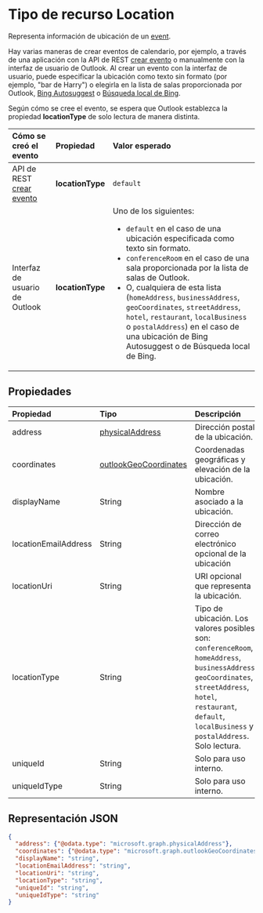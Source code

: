 # <a name="location-resource-type"></a>Tipo de recurso Location

Representa información de ubicación de un [event](event.md).

Hay varias maneras de crear eventos de calendario, por ejemplo, a través de una aplicación con la API de REST [crear evento](../api/user_post_events.md) o manualmente con la interfaz de usuario de Outlook. Al crear un evento con la interfaz de usuario, puede especificar la ubicación como texto sin formato (por ejemplo, "bar de Harry") o elegirla en la lista de salas proporcionada por Outlook, [Bing Autosuggest](https://blogs.bing.com/search/2013/02/20/a-look-at-autosuggest/) o [Búsqueda local de Bing](https://blogs.bing.com/search/2010/08/17/local-search-on-m-bing-com/). 

Según cómo se cree el evento, se espera que Outlook establezca la propiedad **locationType** de solo lectura de manera distinta. 

| Cómo se creó el evento  | Propiedad   | Valor esperado |
|:----------|:-------|:--------------------------------|
| API de REST [crear evento](../api/user_post_events.md) | **locationType** | `default` |
| Interfaz de usuario de Outlook | **locationType** | Uno de los siguientes: <ul><li>`default` en el caso de una ubicación especificada como texto sin formato.</li><li>`conferenceRoom` en el caso de una sala proporcionada por la lista de salas de Outlook.</li><li>O, cualquiera de esta lista (`homeAddress`, `businessAddress`, `geoCoordinates`, `streetAddress`, `hotel`, `restaurant`, `localBusiness` o `postalAddress`) en el caso de una ubicación de Bing Autosuggest o de Búsqueda local de Bing.</li></ul> |

## <a name="properties"></a>Propiedades
| Propiedad  | Tipo   | Descripción                                                     |
|:----------|:-------|:----------------------------------------------------------------|
| address | [physicalAddress](physicaladdress.md) |Dirección postal de la ubicación. |
| coordinates | [outlookGeoCoordinates](outlookGeoCoordinates.md) | Coordenadas geográficas y elevación de la ubicación. |
| displayName  | String | Nombre asociado a la ubicación.                       |
| locationEmailAddress | String | Dirección de correo electrónico opcional de la ubicación              |
| locationUri | String | URI opcional que representa la ubicación. |
| locationType | String | Tipo de ubicación. Los valores posibles son: `conferenceRoom`, `homeAddress`, `businessAddress`, `geoCoordinates`, `streetAddress`, `hotel`, `restaurant`, `default`, `localBusiness` y `postalAddress`. Solo lectura.|
| uniqueId | String | Solo para uso interno.|
| uniqueIdType | String | Solo para uso interno. |

## <a name="json-representation"></a>Representación JSON

<!-- {
  "blockType": "resource",
  "optionalProperties": [

  ],
  "@odata.type": "microsoft.graph.location"
}-->
```json
{
  "address": {"@odata.type": "microsoft.graph.physicalAddress"},
  "coordinates": {"@odata.type": "microsoft.graph.outlookGeoCoordinates"},
  "displayName": "string",
  "locationEmailAddress": "string",
  "locationUri": "string",
  "locationType": "string",
  "uniqueId": "string",
  "uniqueIdType": "string"
}

```


<!-- uuid: 8fcb5dbc-d5aa-4681-8e31-b001d5168d79
2015-10-25 14:57:30 UTC -->
<!-- {
  "type": "#page.annotation",
  "description": "location resource",
  "keywords": "",
  "section": "documentation",
  "tocPath": ""
}-->
